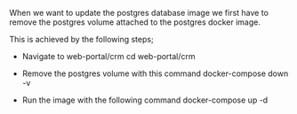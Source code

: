 When we want to update the postgres database image we first have to remove the postgres
volume attached to the postgres docker image.

This is achieved by the following steps;

- Navigate to web-portal/crm
    cd web-portal/crm

- Remove the postgres volume with this command
    docker-compose down -v

- Run the image with the following command
    docker-compose up -d